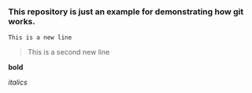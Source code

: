 ### This repository is just an example for demonstrating how git works.

`This is a new line`

> This is a second new line

**bold**

*italics*
